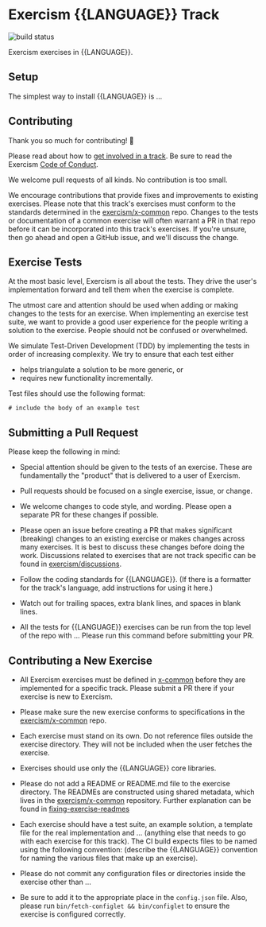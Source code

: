 # Exercism {{LANGUAGE}} Track

![build status](https://travis-ci.org/exercism/xslug.svg?branch=master)

Exercism exercises in {{LANGUAGE}}.

## Setup

The simplest way to install {{LANGUAGE}} is ...

## Contributing

Thank you so much for contributing! :tada:

Please read about how to [get involved in a track](https://github.com/exercism/docs/tree/master/contributing-to-language-tracks). Be sure to read the Exercism [Code of Conduct](https://github.com/exercism/exercism.io/blob/master/CODE_OF_CONDUCT.md).

We welcome pull requests of all kinds. No contribution is too small.

We encourage contributions that provide fixes and improvements to existing exercises. Please note that this track's exercises must conform to the standards determined in the [exercism/x-common](https://github.com/exercism/x-common) repo. Changes to the tests or documentation of a common exercise will often warrant a PR in that repo before it can be incorporated into this track's exercises. If you're unsure, then go ahead and open a GitHub issue, and we'll discuss the change.

## Exercise Tests ##

At the most basic level, Exercism is all about the tests. They drive the user's implementation forward and tell them when the exercise is complete.

The utmost care and attention should be used when adding or making changes to the tests for an exercise. When implementing an exercise test suite, we want to provide a good user experience for the people writing a solution to the exercise. People should not be confused or overwhelmed.

We simulate Test-Driven Development (TDD) by implementing the tests in order of increasing complexity. We try to ensure that each test either

- helps triangulate a solution to be more generic, or
- requires new functionality incrementally.

Test files should use the following format:

```
# include the body of an example test
```

## Submitting a Pull Request ##

Please keep the following in mind:

- Special attention should be given to the tests of an exercise. These are fundamentally the "product" that is delivered to a user of Exercism.

- Pull requests should be focused on a single exercise, issue, or change.

- We welcome changes to code style, and wording. Please open a separate PR for these changes if possible.

- Please open an issue before creating a PR that makes significant (breaking) changes to an existing exercise or makes changes across many exercises. It is best to discuss these changes before doing the work. Discussions related to exercises that are not track specific can be found in [exercism/discussions](https://github.com/exercism/discussions/issues).

- Follow the coding standards for {{LANGUAGE}}. (If there is a formatter for the track's language, add instructions for using it here.)

- Watch out for trailing spaces, extra blank lines, and spaces in blank lines.

- All the tests for {{LANGUAGE}} exercises can be run from the top level of the repo with ... Please run this command before submitting your PR.

## Contributing a New Exercise ##

- All Exercism exercises must be defined in [x-common](https://github.com/exercism/x-common/tree/master/exercises) before they are implemented for a specific track. Please submit a PR there if your exercise is new to Exercism.

- Please make sure the new exercise conforms to specifications in the [exercism/x-common](https://github.com/exercism/x-common) repo.

- Each exercise must stand on its own. Do not reference files outside the exercise directory. They will not be included when the user fetches the exercise.

- Exercises should use only the {{LANGUAGE}} core libraries.

- Please do not add a README or README.md file to the exercise directory. The READMEs are constructed using shared metadata, which lives in the
[exercism/x-common](https://github.com/exercism/x-common) repository. Further explanation can be found in [fixing-exercise-readmes](https://github.com/exercism/exercism.io/blob/master/docs/fixing-exercise-readmes.md)

- Each exercise should have a test suite, an example solution, a template file for the real implementation and ... (anything else that needs to go with each exercise for this track). The CI build expects files to be named using the following convention: (describe the {{LANGUAGE}} convention for naming the various files that make up an exercise).

- Please do not commit any configuration files or directories inside the exercise other than ...

- Be sure to add it to the appropriate place in the `config.json` file. Also, please run `bin/fetch-configlet && bin/configlet` to ensure the exercise is configured correctly.

